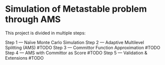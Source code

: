 # Simulation of Metastable problem through AMS

This project is divided in multiple steps:

Step 1 — Naïve Monte Carlo Simulation
Step 2 — Adaptive Multilevel Splitting (AMS) #TODO
Step 3 — Committor Function Approximation #TODO
Step 4 — AMS with Committor as Score #TODO
Step 5 — Validation & Extensions #TODO
 
